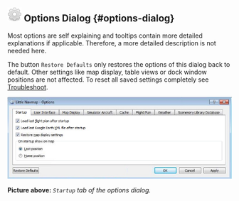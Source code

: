 ## ![Options](../images/icons/settings.png "Options") Options Dialog {#options-dialog}

Most options are self explaining and tooltips contain more detailed explanations if applicable. Therefore, a more detailed description is not needed here.

The button `Restore Defaults` only restores the options of this dialog back to default. Other settings like map display, table views or dock window positions are not affected. To reset all saved settings completely see [Troubleshoot](APPENDIX.md#troubleshoot).

![Options](../images/options.jpg "Options")

**Picture above:** _`Startup` tab of the options dialog._

